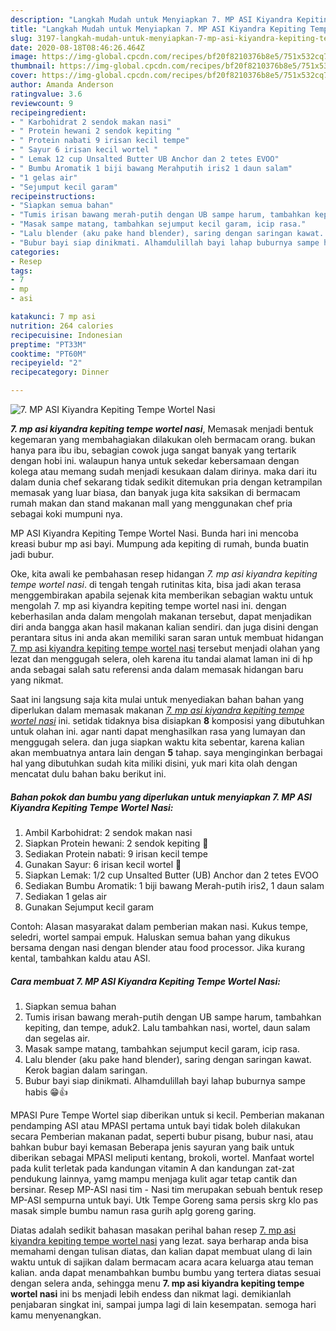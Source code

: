 ```yaml
---
description: "Langkah Mudah untuk Menyiapkan 7. MP ASI Kiyandra Kepiting Tempe Wortel Nasi Lezat"
title: "Langkah Mudah untuk Menyiapkan 7. MP ASI Kiyandra Kepiting Tempe Wortel Nasi Lezat"
slug: 3197-langkah-mudah-untuk-menyiapkan-7-mp-asi-kiyandra-kepiting-tempe-wortel-nasi-lezat
date: 2020-08-18T08:46:26.464Z
image: https://img-global.cpcdn.com/recipes/bf20f8210376b8e5/751x532cq70/7-mp-asi-kiyandra-kepiting-tempe-wortel-nasi-foto-resep-utama.jpg
thumbnail: https://img-global.cpcdn.com/recipes/bf20f8210376b8e5/751x532cq70/7-mp-asi-kiyandra-kepiting-tempe-wortel-nasi-foto-resep-utama.jpg
cover: https://img-global.cpcdn.com/recipes/bf20f8210376b8e5/751x532cq70/7-mp-asi-kiyandra-kepiting-tempe-wortel-nasi-foto-resep-utama.jpg
author: Amanda Anderson
ratingvalue: 3.6
reviewcount: 9
recipeingredient:
- " Karbohidrat 2 sendok makan nasi"
- " Protein hewani 2 sendok kepiting "
- " Protein nabati 9 irisan kecil tempe"
- " Sayur 6 irisan kecil wortel "
- " Lemak 12 cup Unsalted Butter UB Anchor dan 2 tetes EVOO"
- " Bumbu Aromatik 1 biji bawang Merahputih iris2 1 daun salam"
- "1 gelas air"
- "Sejumput kecil garam"
recipeinstructions:
- "Siapkan semua bahan"
- "Tumis irisan bawang merah-putih dengan UB sampe harum, tambahkan kepiting, dan tempe, aduk2. Lalu tambahkan nasi, wortel, daun salam dan segelas air."
- "Masak sampe matang, tambahkan sejumput kecil garam, icip rasa."
- "Lalu blender (aku pake hand blender), saring dengan saringan kawat. Kerok bagian dalam saringan."
- "Bubur bayi siap dinikmati. Alhamdulillah bayi lahap buburnya sampe habis 😁👍"
categories:
- Resep
tags:
- 7
- mp
- asi

katakunci: 7 mp asi 
nutrition: 264 calories
recipecuisine: Indonesian
preptime: "PT33M"
cooktime: "PT60M"
recipeyield: "2"
recipecategory: Dinner

---
```



![7. MP ASI Kiyandra Kepiting Tempe Wortel Nasi](https://img-global.cpcdn.com/recipes/bf20f8210376b8e5/751x532cq70/7-mp-asi-kiyandra-kepiting-tempe-wortel-nasi-foto-resep-utama.jpg)

<b><i>7. mp asi kiyandra kepiting tempe wortel nasi</i></b>, Memasak menjadi bentuk kegemaran yang membahagiakan dilakukan oleh bermacam orang. bukan hanya para ibu ibu, sebagian cowok juga sangat banyak yang tertarik dengan hobi ini. walaupun hanya untuk sekedar kebersamaan dengan kolega atau memang sudah menjadi kesukaan dalam dirinya. maka dari itu dalam dunia chef sekarang tidak sedikit ditemukan pria dengan ketrampilan memasak yang luar biasa, dan banyak juga kita saksikan di bermacam rumah makan dan stand makanan mall yang menggunakan chef pria sebagai koki mumpuni nya.

MP ASI Kiyandra Kepiting Tempe Wortel Nasi. Bunda hari ini mencoba kreasi bubur mp asi bayi. Mumpung ada kepiting di rumah, bunda buatin jadi bubur.

Oke, kita awali ke pembahasan resep hidangan <i>7. mp asi kiyandra kepiting tempe wortel nasi</i>. di tengah tengah rutinitas kita, bisa jadi akan terasa menggembirakan apabila sejenak kita memberikan sebagian waktu untuk mengolah 7. mp asi kiyandra kepiting tempe wortel nasi ini. dengan keberhasilan anda dalam mengolah makanan tersebut, dapat menjadikan diri anda bangga akan hasil makanan kalian sendiri. dan juga disini dengan perantara situs ini anda akan memiliki saran saran untuk membuat hidangan <u>7. mp asi kiyandra kepiting tempe wortel nasi</u> tersebut menjadi olahan yang lezat dan menggugah selera, oleh karena itu tandai alamat laman ini di hp anda sebagai salah satu referensi anda dalam memasak hidangan baru yang nikmat.


Saat ini langsung saja kita mulai untuk menyediakan bahan bahan yang diperlukan dalam memasak makanan <u><i>7. mp asi kiyandra kepiting tempe wortel nasi</i></u> ini. setidak tidaknya bisa disiapkan <b>8</b> komposisi yang dibutuhkan untuk olahan ini. agar nanti dapat menghasilkan rasa yang lumayan dan menggugah selera. dan juga siapkan waktu kita sebentar, karena kalian akan membuatnya antara lain dengan <b>5</b> tahap. saya menginginkan berbagai hal yang dibutuhkan sudah kita miliki disini, yuk mari kita olah dengan mencatat dulu bahan baku berikut ini.

<!--inarticleads1-->

##### Bahan pokok dan bumbu yang diperlukan untuk menyiapkan 7. MP ASI Kiyandra Kepiting Tempe Wortel Nasi:

1. Ambil  Karbohidrat: 2 sendok makan nasi
1. Siapkan  Protein hewani: 2 sendok kepiting 🦀
1. Sediakan  Protein nabati: 9 irisan kecil tempe
1. Gunakan  Sayur: 6 irisan kecil wortel 🥕
1. Siapkan  Lemak: 1/2 cup Unsalted Butter (UB) Anchor dan 2 tetes EVOO
1. Sediakan  Bumbu Aromatik: 1 biji bawang Merah-putih iris2, 1 daun salam
1. Sediakan 1 gelas air
1. Gunakan Sejumput kecil garam


Contoh: Alasan masyarakat dalam pemberian makan nasi. Kukus tempe, seledri, wortel sampai empuk. Haluskan semua bahan yang dikukus bersama dengan nasi dengan blender atau food processor. Jika kurang kental, tambahkan kaldu atau ASI. 

<!--inarticleads2-->

##### Cara membuat 7. MP ASI Kiyandra Kepiting Tempe Wortel Nasi:

1. Siapkan semua bahan
1. Tumis irisan bawang merah-putih dengan UB sampe harum, tambahkan kepiting, dan tempe, aduk2. Lalu tambahkan nasi, wortel, daun salam dan segelas air.
1. Masak sampe matang, tambahkan sejumput kecil garam, icip rasa.
1. Lalu blender (aku pake hand blender), saring dengan saringan kawat. Kerok bagian dalam saringan.
1. Bubur bayi siap dinikmati. Alhamdulillah bayi lahap buburnya sampe habis 😁👍


MPASI Pure Tempe Wortel siap diberikan untuk si kecil. Pemberian makanan pendamping ASI atau MPASI pertama untuk bayi tidak boleh dilakukan secara Pemberian makanan padat, seperti bubur pisang, bubur nasi, atau bahkan bubur bayi kemasan Beberapa jenis sayuran yang baik untuk diberikan sebagai MPASI meliputi kentang, brokoli, wortel. Manfaat wortel pada kulit terletak pada kandungan vitamin A dan kandungan zat-zat pendukung lainnya, yamg mampu menjaga kulit agar tetap cantik dan bersinar. Resep MP-ASI nasi tim - Nasi tim merupakan sebuah bentuk resep MP-ASI sempurna untuk bayi. Utk Tempe Goreng sama persis skrg klo pas masak simple bumbu namun rasa gurih aplg goreng garing. 

Diatas adalah sedikit bahasan masakan perihal bahan resep <u>7. mp asi kiyandra kepiting tempe wortel nasi</u> yang lezat. saya berharap anda bisa memahami dengan tulisan diatas, dan kalian dapat membuat ulang di lain waktu untuk di sajikan dalam bermacam acara acara keluarga atau teman kalian. anda dapat menambahkan bumbu bumbu yang tertera diatas sesuai dengan selera anda, sehingga menu <b>7. mp asi kiyandra kepiting tempe wortel nasi</b> ini bs menjadi lebih endess dan nikmat lagi. demikianlah penjabaran singkat ini, sampai jumpa lagi di lain kesempatan. semoga hari kamu menyenangkan.
